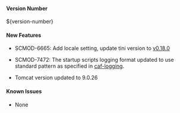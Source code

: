 #### Version Number
${version-number}

#### New Features
- SCMOD-6665: Add locale setting, update tini version to [v0.18.0](https://github.com/krallin/tini/releases/tag/v0.18.0)

- SCMOD-7472: The startup scripts logging format updated to use standard pattern as specified in [caf-logging](https://github.com/CAFapi/caf-logging).

- Tomcat version updated to 9.0.26

#### Known Issues
- None
